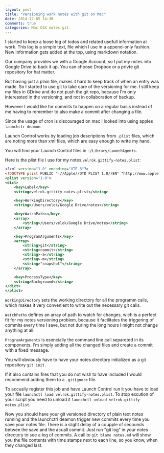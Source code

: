 ```yaml
---
layout: post
title: "Versioning work notes with git on Mac"
date: 2014-12-05 14:36
comments: true
categories: Mac OSX notes git
---
```


I started to keep a loose log of todos and related usefull information at work.
This log is a simple text, file which I use in a append-only fashion.
New information gets added at the top, using markdown notation.

Our company provides we with a Google Account, so I put my notes into
Google Drive to back it up. You can choose Dropbox or a privte git repository
for hat matter.

But having just a plain file, makes it hard to keep track of when an entry was
made. So I started to use git to take care of the versioning for me.
I still keep my files in GDrive and do not push the git repo, because I'm only
interessted in the versioning, and not in collaboration of backup.

However I would like for commits to happen on a regular basis instead of me
having to remember to also make a commit after changing a file.

Since the usage of cron is discouraged on mac I looked into using apples 
`launchctr deamon`.

Launch Control works by loading job descriptions from `.plist` files, which
are noting more than xml files, which are easy enough to write my hand.

You will find your Launch Control files in `~/Library/LaunchAgents`.

Here is the plist file I use for my notes `velrok.gittify-notes.plist`:

```xml
<?xml version="1.0" encoding="UTF-8"?>
<!DOCTYPE plist PUBLIC "-//Apple//DTD PLIST 1.0//EN" "http://www.apple.com/DTDs/PropertyList-1.0.dtd">
<plist version="1.0">
<dict>
    <key>Label</key>
    <string>velrok.gittify-notes.plist</string>

    <key>WorkingDirectory</key>
    <string>/Users/velok/Google Drive/notes</string>

    <key>WatchPaths</key>
    <array>
        <string>/Users/velok/Google Drive/notes</string>
    </array>

    <key>ProgramArguments</key>
    <array>
        <string>git</string>
        <string>commit</string>
        <string>-a</string>
        <string>-m</string>
        <string>"snapshot"</string>
    </array>

    <key>ProcessType</key>
    <string>Background</string>
</dict>
</plist>
```

`WorkingDirectory` sets the working directory for all the programm calls, which
makes it very convenient to write out the necessary git calls.

`WatchPaths` defines an array of path to watch for changes, wich is a
perfect fit for my notes versioning problem, because it facilitates the triggering
of commits every time I save, but not during the long hours I might not change 
anything at all.

`ProgramArguments` is esencially the command line call separeted in its components.
I'm simply adding all the changed files and create a commit with a fixed message.

You will obviously have to have your notes directory initialized as a 
git repository `git init`.

If it also contains files that you do not wish to have included I would recommend
adding them to a `.gitignore` file.

To accually register this job and have Launch Control run it you have to load
your file `launchctl load velrok.gittify-notes.plist`.
To stop excution of your script you need to unload it 
`launchctl unload velrok.gittify-notes.plist`.

Now you should have your git versioned directory of plain text notes
running and the launchctrl deamon trigger new commits every time you save
your notes file. There is a slight delay of a coupple of secounds betwee the
save and the acuall commit. Just run "git log" in your notes directory to see
a log of commits.
A call to `git blame notes.md` will show you the file contents with
time stamps next to each line, so you know, when they changed last.
